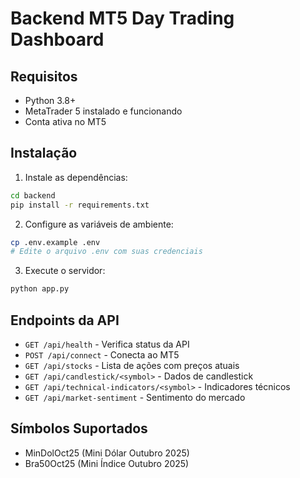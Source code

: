 # Backend MT5 Day Trading Dashboard

## Requisitos
- Python 3.8+
- MetaTrader 5 instalado e funcionando
- Conta ativa no MT5

## Instalação

1. Instale as dependências:
```bash
cd backend
pip install -r requirements.txt
```

2. Configure as variáveis de ambiente:
```bash
cp .env.example .env
# Edite o arquivo .env com suas credenciais
```

3. Execute o servidor:
```bash
python app.py
```

## Endpoints da API

- `GET /api/health` - Verifica status da API
- `POST /api/connect` - Conecta ao MT5
- `GET /api/stocks` - Lista de ações com preços atuais
- `GET /api/candlestick/<symbol>` - Dados de candlestick
- `GET /api/technical-indicators/<symbol>` - Indicadores técnicos
- `GET /api/market-sentiment` - Sentimento do mercado

## Símbolos Suportados
- MinDolOct25 (Mini Dólar Outubro 2025)
- Bra50Oct25 (Mini Índice Outubro 2025)
